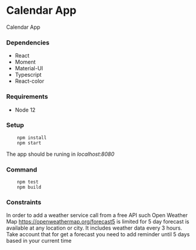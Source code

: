 # Calendar App

Calendar App

### Dependencies

- React
- Moment
- Material-UI
- Typescript
- React-color

### Requirements

- Node 12

### Setup

```
    npm install
    npm start
```

The app should be runing in _localhost:8080_

### Command

```
    npm test
    npm build
```

### Constraints

In order to add a weather service call from a free API such Open Weather Map https://openweathermap.org/forecast5
is limited for 5 day forecast is available at any location or city. It includes weather data every 3 hours.
Take account that for get a forecast you need to add reminder until 5 days based in your current time
